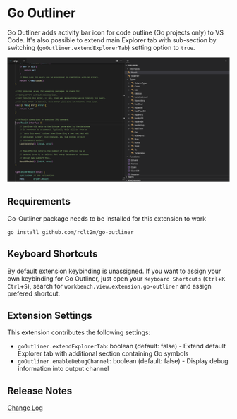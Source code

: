 # Go Outliner

Go Outliner adds activity bar icon for code outline (Go projects only) to VS Code. It's also possible to extend main Explorer tab with sub-section by switching (`goOutliner.extendExplorerTab`) setting option to `true`.

![Preview](/images/preview.png "Go Outliner Preview")

## Requirements

Go-Outliner package needs to be installed for this extension to work

    go install github.com/rclt2m/go-outliner

## Keyboard Shortcuts

By default extension keybinding is unassigned. If you want to assign your own keybinding for Go Outliner, just open your `Keyboard Shortcuts` (`Ctrl`+`K` `Ctrl`+`S`), search for `workbench.view.extension.go-outliner` and assign prefered shortcut.

## Extension Settings

This extension contributes the following settings:

* `goOutliner.extendExplorerTab`: boolean (default: false) - Extend default Explorer tab with additional section containing Go symbols
* `goOutliner.enableDebugChannel`: boolean (default: false) - Display debug information into output channel

## Release Notes

[Change Log](CHANGELOG.md)
